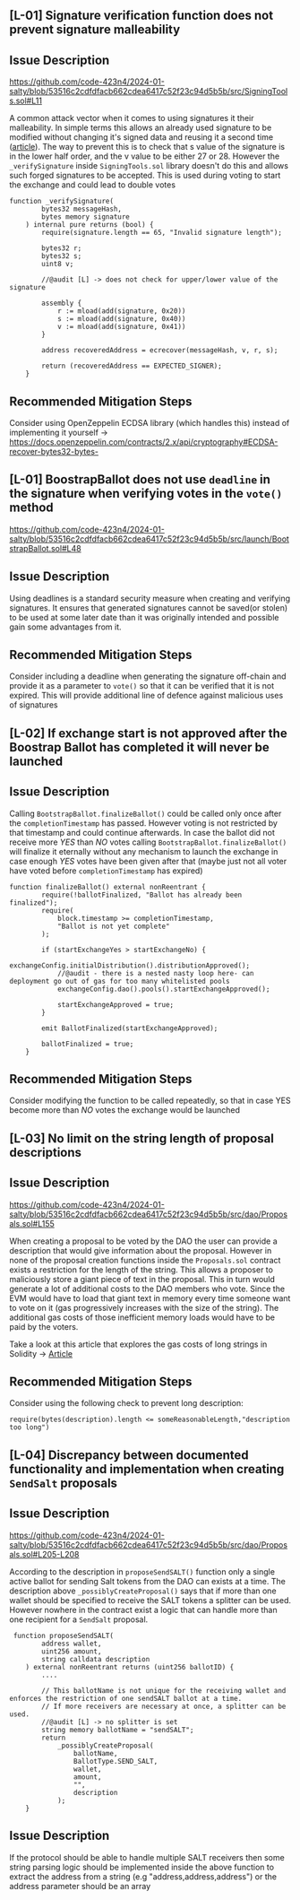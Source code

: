 ## [L-01] Signature verification function does not prevent signature malleability

## Issue Description
https://github.com/code-423n4/2024-01-salty/blob/53516c2cdfdfacb662cdea6417c52f23c94d5b5b/src/SigningTools.sol#L11

A common attack vector when it comes to using signatures it their malleability. In simple terms this allows an already used signature to be modified without changing it's signed data and reusing it a second time ([article](https://medium.com/draftkings-engineering/signature-malleability-7a804429b14a)). The way to prevent this is to check that s value of the signature is in the lower half order, and the v value to be either 27 or 28. However the `_verifySignature` inside `SigningTools.sol` library doesn't do this and allows such forged signatures to be accepted. This is used during voting to start the exchange and could lead to double votes

```
function _verifySignature(
        bytes32 messageHash,
        bytes memory signature
    ) internal pure returns (bool) {
        require(signature.length == 65, "Invalid signature length");

        bytes32 r;
        bytes32 s;
        uint8 v;

        //@audit [L] -> does not check for upper/lower value of the signature

        assembly {
            r := mload(add(signature, 0x20))
            s := mload(add(signature, 0x40))
            v := mload(add(signature, 0x41))
        }

        address recoveredAddress = ecrecover(messageHash, v, r, s);

        return (recoveredAddress == EXPECTED_SIGNER);
    }
```

## Recommended Mitigation Steps
Consider using OpenZeppelin ECDSA library (which handles this) instead of implementing it yourself -> https://docs.openzeppelin.com/contracts/2.x/api/cryptography#ECDSA-recover-bytes32-bytes-

## [L-01] BoostrapBallot does not use `deadline` in the signature when verifying  votes in the `vote()` method

https://github.com/code-423n4/2024-01-salty/blob/53516c2cdfdfacb662cdea6417c52f23c94d5b5b/src/launch/BootstrapBallot.sol#L48

## Issue Description
Using deadlines is a standard security measure when creating and verifying signatures. It ensures that generated signatures cannot be saved(or stolen) to be used at some later date than it was originally intended and possible gain some advantages from it.


## Recommended Mitigation Steps
Consider including a deadline when generating the signature off-chain and provide it as a parameter to `vote()` so that it can be verified that it is not expired. This will provide additional line of defence against malicious uses of signatures

## [L-02] If exchange start is not approved after the Boostrap Ballot has completed it will never be launched

## Issue Description
Calling  `BootstrapBallot.finalizeBallot()` could be called only once after the `completionTimestamp` has passed. However voting is not restricted by that timestamp and could continue afterwards. In case the ballot did not receive more *YES* than *NO* votes calling  `BootstrapBallot.finalizeBallot()` will finalize it eternally without any mechanism to launch the exchange in case enough *YES* votes have been given after that (maybe just not all voter have voted before `completionTimestamp` has expired)

```solidity
function finalizeBallot() external nonReentrant {
        require(!ballotFinalized, "Ballot has already been finalized");
        require(
            block.timestamp >= completionTimestamp,
            "Ballot is not yet complete"
        );

        if (startExchangeYes > startExchangeNo) {
            exchangeConfig.initialDistribution().distributionApproved();
            //@audit - there is a nested nasty loop here- can deployment go out of gas for too many whitelisted pools
            exchangeConfig.dao().pools().startExchangeApproved();

            startExchangeApproved = true;
        }

        emit BallotFinalized(startExchangeApproved);

        ballotFinalized = true;
    }
```

## Recommended Mitigation Steps
Consider modifying the function to be called repeatedly, so that in case YES become more than *NO* votes the exchange would be launched

## [L-03] No limit on the string length of proposal descriptions

## Issue Description
https://github.com/code-423n4/2024-01-salty/blob/53516c2cdfdfacb662cdea6417c52f23c94d5b5b/src/dao/Proposals.sol#L155

When creating a proposal to be voted by the DAO the user can provide a description that would give information about the proposal. However in none of the proposal creation functions inside the `Proposals.sol` contract exists a restriction for the length of the string. This allows a proposer to maliciously store a giant piece of text in the proposal. This in turn would generate a lot of additional costs to the DAO members who vote. Since the EVM would have to load that giant text in memory every time someone want to vote on it (gas progressively increases with the size of the string). The additional gas costs of those inefficient memory loads would have to be paid by the voters.

Take a look at this article that explores the gas costs of long strings in Solidity -> [Article](https://medium.com/@marvinirwin/gas-estimation-and-large-strings-in-the-ethereum-virtual-machine-feat-remix-and-klaytn-649e6db073f)

## Recommended Mitigation Steps
Consider using the following check to prevent long description:
```solidity
require(bytes(description).length <= someReasonableLength,"description too long")
```

## [L-04] Discrepancy between documented functionality and implementation when creating `SendSalt` proposals

## Issue Description
https://github.com/code-423n4/2024-01-salty/blob/53516c2cdfdfacb662cdea6417c52f23c94d5b5b/src/dao/Proposals.sol#L205-L208

According to the description in `proposeSendSALT()` function only a single active ballot for sending Salt tokens from the DAO can exists at a time. The description  above `_possiblyCreateProposal()` says that if more than one wallet should be specified to receive the SALT tokens a splitter can be used. However nowhere in the contract exist a logic that can handle more than one recipient for a `SendSalt` proposal.

```solidity
 function proposeSendSALT(
        address wallet,
        uint256 amount,
        string calldata description
    ) external nonReentrant returns (uint256 ballotID) {
        ....

        // This ballotName is not unique for the receiving wallet and enforces the restriction of one sendSALT ballot at a time.
        // If more receivers are necessary at once, a splitter can be used.
        //@audit [L] -> no splitter is set
        string memory ballotName = "sendSALT";
        return
            _possiblyCreateProposal(
                ballotName,
                BallotType.SEND_SALT,
                wallet,
                amount,
                "",
                description
            );
    }
```

## Issue Description

If the protocol should be able to handle multiple SALT receivers then some string parsing logic should be implemented inside  the above function to extract the address from a string (e.g "address,address,address") or the address parameter should be an array